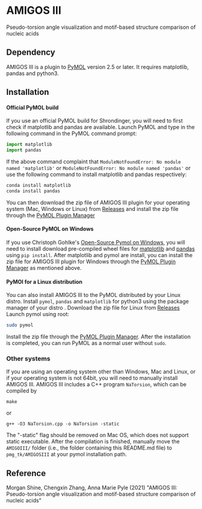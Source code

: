 # AMIGOS III #
Pseudo-torsion angle visualization and motif-based structure comparison of
nucleic acids

## Dependency ##
AMIGOS III is a plugin to [PyMOL](https://pymol.org/) version 2.5 or later.
It requires matplotlib, pandas and python3.

## Installation ##
#### Official PyMOL build ####
If you use an official PyMOL build for Shrondinger, you will need to first
check if matplotlib and pandas are available. Launch PyMOL and type in the
following command in the PyMOL command prompt:
```python
import matplotlib
import pandas
```
If the above command complaint that
``ModuleNotFoundError: No module named 'matplotlib'`` or
``ModuleNotFoundError: No module named 'pandas'`` or
use the following command to install matplotlib and pandas respectively:
```python
conda install matplotlib
conda install pandas
```
You can then download the zip file of AMIGOS III plugin for your operating
system (Mac, Windows or Linux) from 
[Releases](https://github.com/pylelab/AMIGOSIII/releases)
and install the zip file through the
[PyMOL Plugin Manager](https://pymolwiki.org/index.php/Plugins)

#### Open-Source PyMOL on Windows ####
If you use Christoph Gohlke's
[Open-Source Pymol on Windows](https://pymolwiki.org/index.php/Windows_Install),
you will need to install download pre-compiled wheel files for
[matplotlib](https://www.lfd.uci.edu/~gohlke/pythonlibs/#matplotlib) and
[pandas](https://www.lfd.uci.edu/~gohlke/pythonlibs/#pandas)
using ``pip install``. After matplotlib and pymol are install, you can install
the zip file for AMIGOS III plugin for Windows through the
[PyMOL Plugin Manager](https://pymolwiki.org/index.php/Plugins)
as mentioned above.

#### PyMOl for a Linux distribution ####
You can also install AMIGOS III to the PyMOL distributed by your Linux distro.
Install ``pymol``, ``pandas`` and ``matplotlib`` for python3 using the package
manager of your distro . Download the zip file for Linux from
[Releases](https://github.com/pylelab/AMIGOSIII/releases)
Launch pymol using root:
```bash
sudo pymol
```
Install the zip file through the
[PyMOL Plugin Manager](https://pymolwiki.org/index.php/Plugins).
After the installation is completed, you can run PyMOL as a normal user
without ``sudo``.

### Other systems ###
If you are using an operating system other than Windows, Mac and Linux, or if
your operating system is not 64bit, you will need to manually install AMIGOS III.
AMIGOS III includes a C++ program ``NaTorsion``, which can be compiled by
```
make
```
or
```
g++ -O3 NaTorsion.cpp -o NaTorsion -static
```
The "-static" flag should be removed on Mac OS, which does not support static
executable. After the compilation is finished, manually move the ``AMIGOIII/``
folder (i.e., the folder containing this README.md file) to
``pmg_tk/AMIGOSIII`` at your pymol installation path.

## Reference ##
Morgan Shine, Chengxin Zhang, Anna Marie Pyle (2021)
"AMIGOS III: Pseudo-torsion angle visualization and motif-based structure
comparison of nucleic acids"
